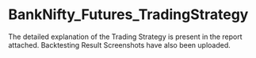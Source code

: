 # BankNifty_Futures_TradingStrategy
The detailed explanation of the Trading Strategy is present in the report attached. 
Backtesting Result Screenshots have also been uploaded. 
